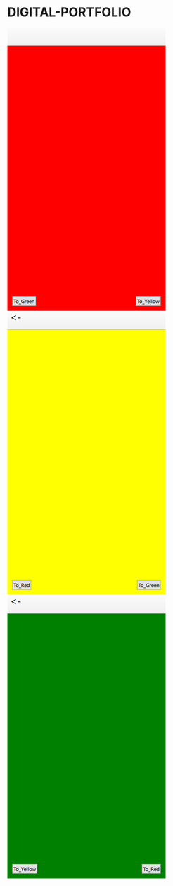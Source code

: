 # DIGITAL-PORTFOLIO

![Screenshot](qt_stack_1.jpg)
![Screenshot](qt_stack_2.jpg)
![Screenshot](qt_stack_3.jpg)